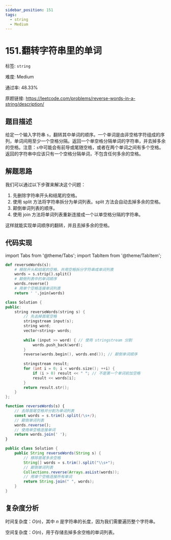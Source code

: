 ```yaml
---
sidebar_position: 151
tags:
  - string
  - Medium
---
```


# 151.翻转字符串里的单词

标签: `string`

难度: Medium

通过率: 48.33%

原题链接: https://leetcode.com/problems/reverse-words-in-a-string/description/

## 题目描述
给定一个输入字符串 `s`，翻转其中单词的顺序。一个单词是由非空格字符组成的序列，单词间用至少一个空格分隔。返回一个单空格分隔单词的字符串，并去掉多余的空格。注意：`s`中可能会有前导或尾随空格，或者在两个单词之间有多个空格。返回的字符串中应该只有一个空格分隔单词，不包含任何多余的空格。

## 解题思路
我们可以通过以下步骤来解决这个问题：

1. 先删除字符串开头和结尾的空格。
2. 使用 split 方法将字符串拆分为单词列表。split 方法会自动去掉多余的空格。
3. 颠倒单词列表的顺序。
4. 使用 join 方法将单词列表重新连接成一个以单空格分隔的字符串。

这样就能实现单词顺序的翻转，并且去掉多余的空格。

## 代码实现
import Tabs from '@theme/Tabs';
import TabItem from '@theme/TabItem';

<Tabs>
<TabItem value="python" label="Python">

```python
def reverseWords(s):
    # 移除开头和结尾的空格，并用空格拆分字符串成单词列表
    words = s.strip().split()
    # 颠倒列表中的单词顺序
    words.reverse()
    # 用单个空格连接单词列表
    return ' '.join(words)
```

</TabItem>
<TabItem value="cpp" label="C++">

```cpp
class Solution {
public:
    string reverseWords(string s) {
        // 先去掉首尾空格
        stringstream input(s);
        string word;
        vector<string> words;
        
        while (input >> word) { // 使用 stringstream 分割
            words.push_back(word);
        }
        reverse(words.begin(), words.end()); // 颠倒单词顺序
        
        stringstream result;
        for (int i = 0; i < words.size(); ++i) {
            if (i > 0) result << " "; // 不是第一个单词前加空格
            result << words[i];
        }
        return result.str();
    }
};
```

</TabItem>
<TabItem value="javascript" label="JavaScript">

```javascript
function reverseWords(s) {
    // 去除首尾空格并分割为单词列表
    const words = s.trim().split(/\s+/);
    // 颠倒单词列表
    words.reverse();
    // 使用单空格连接单词
    return words.join(' ');
}
```

</TabItem>
<TabItem value="java" label="Java">

```java
public class Solution {
    public String reverseWords(String s) {
        // 移除首尾多余空格
        String[] words = s.trim().split("\\s+");
        // 颠倒单词列表
        Collections.reverse(Arrays.asList(words));
        // 用单个空格连接所有单词
        return String.join(" ", words);
    }
}
```

</TabItem>
</Tabs>

## 复杂度分析
时间复杂度：$O(n)$，其中 $n$ 是字符串的长度，因为我们需要遍历整个字符串。  
  
空间复杂度：$O(n)$，用于存储去掉多余空格的单词列表。
